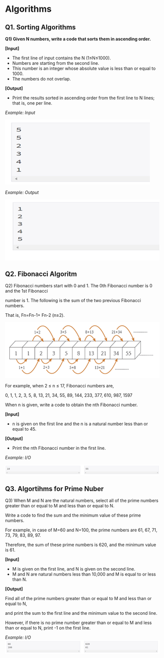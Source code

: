 Algorithms
==========

Q1. Sorting Algorithms
----------------------

**Q1)  Given N numbers, write a code that sorts them in ascending order.**

**[Input]**

- The first line of input contains the N (1≤N≤1000). 
- Numbers are starting from the second line. 
- This number is an integer whose absolute value is less than or equal to 1000. 
- The numbers do not overlap.

**[Output]**

- Print the results sorted in ascending order from the first line to N lines; that is, one per line.

*Example: Input*                                          

![](Q1_Input.png)


*Example: Output*

![](Q1_Output.png)

Q2. Fibonacci Algoritm
----------------------

Q2) Fibonacci numbers start with 0 and 1. The 0th Fibonacci number is 0 and the 1st Fibonacci 
    
   number is 1. The following is the sum of the two previous Fibonacci numbers. 
    
   That is, Fn=Fn-1+ Fn-2 (n≥2).
    
   ![](Fibonacci.png)

   For example, when 2 ≤ n ≤ 17, Fibonacci numbers are,

   0, 1, 1, 2, 3, 5, 8, 13, 21, 34, 55, 89, 144, 233, 377, 610, 987, 1597

   When n is given, write a code to obtain the nth Fibonacci number.

  **[Input]**
  - n is given on the first line and the n is a natural number less than or equal to 45. 

  **[Output]** 
  - Print the nth Fibonacci number in the first line.
  
  *Example: I/O*
  
  ![](Q2.png)
  
Q3. Algortihms for Prime Nuber 
------------------------------

Q3) When M and N are the natural numbers, select all of the prime numbers greater than or equal to M and less than or equal to N.
    
   Write a code to find the sum and the minimum value of these prime numbers. 

   For example, in case of M=60 and N=100, the prime numbers are 61, 67, 71, 73, 79, 83, 89, 97.
   
   Therefore, the sum of these prime numbers is 620, and the minimum value is 61. 

**[Input]**

- M is given on the first line, and N is given on the second line.
- M and N are natural numbers less than 10,000 and M is equal to or less than N.

**[Output]**
 
 Find all of the prime numbers greater than or equal to M and less than or equal to N, 
 
 and print the sum to the first line and the minimum value to the second line.
 
 However, if there is no prime number greater than or equal to M and less than or equal to N, print -1 on the first line.

*Example: I/O*
![](Q3.png)
